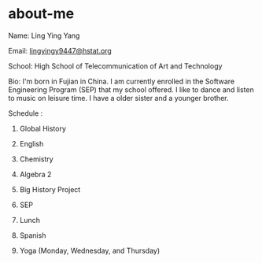# about-me

Name: Ling Ying Yang 

Email: lingyingy9447@hstat.org 

School: High School of Telecommunication of Art and Technology 

Bio: I'm born in Fujian in China. I am currently enrolled in the Software Engineering Program (SEP) that my school offered. I like to dance and listen to music on leisure time. I have a older sister and a younger brother. 

Schedule : 
1) Global History 

2) English 

3) Chemistry 

4) Algebra 2 

5) Big History Project 

6) SEP 

7) Lunch 

8) Spanish 

9) Yoga (Monday, Wednesday, and Thursday)